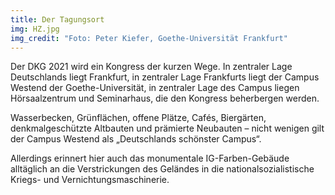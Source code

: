 ```yaml
---
title: Der Tagungsort
img: HZ.jpg
img_credit: "Foto: Peter Kiefer, Goethe-Universität Frankfurt"
---
```


Der DKG 2021 wird ein Kongress der kurzen Wege. In zentraler Lage Deutschlands liegt Frankfurt, in zentraler Lage Frankfurts liegt der Campus Westend der Goethe-Universität, in zentraler Lage des Campus liegen Hörsaalzentrum und Seminarhaus, die den Kongress beherbergen werden.

Wasserbecken, Grünflächen, offene Plätze, Cafés, Biergärten, denkmalgeschützte Altbauten und prämierte Neubauten – nicht wenigen gilt der Campus Westend als „Deutschlands schönster Campus“.

Allerdings erinnert hier auch das monumentale IG-Farben-Gebäude alltäglich an die Verstrickungen des Geländes in die nationalsozialistische Kriegs- und Vernichtungsmaschinerie.
